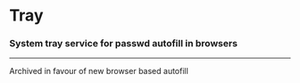 # Tray

### System tray service for passwd autofill in browsers

---

Archived in favour of new browser based autofill
